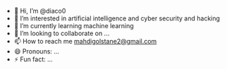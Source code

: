 - 👋 Hi, I’m @diaco0
- 👀 I’m interested in artificial intelligence and cyber security and hacking
- 🌱 I’m currently learning machine learning
- 💞️ I’m looking to collaborate on ...
- 📫 How to reach me mahdigolstane2@gmail.com
- 😄 Pronouns: ...
- ⚡ Fun fact: ...

<!---
diaco0/diaco0 is a ✨ special ✨ repository because its `README.md` (this file) appears on your GitHub profile.
You can click the Preview link to take a look at your changes.
--->
